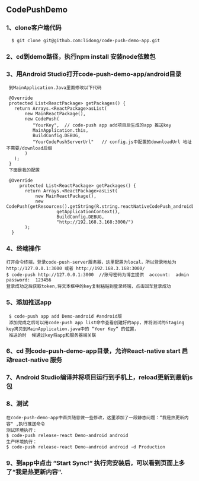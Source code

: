 ## CodePushDemo

### 1、clone客户端代码
      $ git clone git@github.com:lidong/code-push-demo-app.git
 
### 2、cd到demo路径，执行npm install 安装node依赖包
 
### 3、用Android Studio打开code-push-demo-app/android目录

     到MainApplication.Java里面修改以下代码

     @Override
     protected List<ReactPackage> getPackages() {
       return Arrays.<ReactPackage>asList(
           new MainReactPackage(),
           new CodePush(
              "YourKey",  // code-push app add项目后生成的app 推送key
              MainApplication.this,
              BuildConfig.DEBUG,
              "YourCodePushServerUrl"   // config.js中配置的downloadUrl 地址 不需要/download后缀
           )
       );
     }
     下面是我的配置

     @Override
         protected List<ReactPackage> getPackages() {
           return Arrays.<ReactPackage>asList(
               new MainReactPackage(),
               new CodePush(getResources().getString(R.string.reactNativeCodePush_androidDeploymentKey),
                       getApplicationContext(),
                       BuildConfig.DEBUG,
                       "http://192.168.3.168:3000/")
           );
      }

### 4、终端操作
    打开命令终端，登录code-push-server服务器，这里配置为local，所以登录地址为http://127.0.0.1:3000 或者 http://192.168.3.168:3000/
    $ code-push http://127.0.0.1:3000  //账号密码为博主提供  account:  admin password:  123456
    登录成功之后获取token,将文本框中的key复制粘贴到登录终端，点击回车登录成功


### 5、添加推送app
     $ code-push app add Demo-android #android版
     添加完成之后可以用code-push app list命令查看创建好的app，并将测试的Staging key拷贝到MainApplication.java中的 “Your Key“ 的位置，
     推送的时  候通过key将app和服务器端关联
 

### 6、cd 到code-push-demo-app目录，允许React-native start 启动react-native 服务
 

### 7、Android Studio编译并将项目运行到手机上，reload更新到最新js包
 

### 8、测试
    在code-push-demo-app中首页随意做一些修改，这里添加了一段静态问题：“我是热更新内容" ,执行推送命令
    测试环境执行：
    $ code-push release-react Demo-android android
    生产环境执行：
    $ code-push release-react Demo-android android -d Production


### 9、到app中点击 “Start Sync!“ 执行完安装后，可以看到页面上多了“我是热更新内容". 
